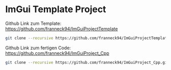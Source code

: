 # ImGui Template Project

Github Link zum Template: https://github.com/franneck94/ImGuiProjectTemplate

```bash
git clone --recursive https://github.com/franneck94/ImGuiProjectTemplate.git
```

Github Link zum fertigen Code: https://github.com/franneck94/ImGuiProject_Cpp

```bash
git clone --recursive https://github.com/franneck94/ImGuiProject_Cpp.git
```

